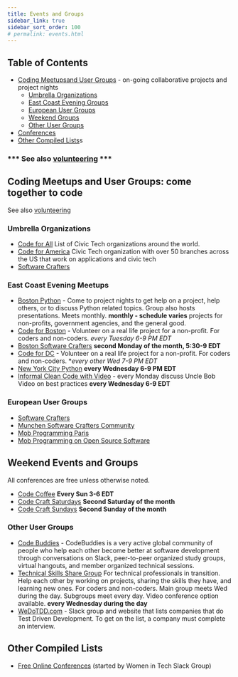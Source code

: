 ```yaml
---
title: Events and Groups
sidebar_link: true
sidebar_sort_order: 100
# permalink: events.html
---
```

## Table of Contents
- [Coding Meetupsand User Groups](#coding-meetups) - on-going collaborative projects and project nights
  - [Umbrella Organizations](#umb)  
  - [East Coast Evening Groups](#eastcoast)
  - [European User Groups](#europe)
  - [Weekend Groups](#weekend)
  - [Other User Groups](#other)
- [Conferences](#conferences)
- [Other Compiled Lists](#other)s

### *** See also [volunteering](volunteer.md) ***

<a name="coding-meetups"></a>
## Coding Meetups and User Groups: come together to code

See also [volunteering](volunteer.md)

<a name="umb"></a>
### Umbrella Organizations
- [Code for All](https://www.codeforall.org/members) List of Civic Tech organizations around the world.
- [Code for America](https://www.codeforamerica.org) Civic Tech organization with over 50 branches across the US that work on applications and civic tech 
- [Software Crafters](https://softwarecrafters.org)

<a name="eastcoast"></a>
### East Coast Evening Meetups
- [Boston Python](https://www.meetup.com/bostonpython) - Come to project nights to get help on a project, help others, or to discuss Python related topics.  Group also hosts presentations.  Meets monthly.  **monthly - schedule varies**
projects for non-profits, government agencies, and the general good.
- [Code for Boston](https://www.meetup.com/code-for-boston) - Volunteer on a real life project for a non-profit.  For coders and non-coders. **every Tuesday* 6-9 PM EDT*
- [Boston Software Crafters](https://www.meetup.com/Boston-Software-Crafters) **second Monday of the month, 5:30-9 EDT**
- [Code for DC](https://www.meetup.com/code-for-boston) - Volunteer on a real life project for a non-profit.  For coders and non-coders. **every other Wed 7-9 PM EDT*
- [New York City Python](https://www.meetup.com/nycpython/) **every Wednesday 6-9 PM EDT**
- [Informal Clean Code with Video](https://www.meetup.com/Boston-Clean-Mobile) - every Monday discuss Uncle Bob Video on best practices **every Wednesday 6-9 EDT**

<a name="europe"></a>
### European User Groups
- [Software Crafters](https://softwarecrafters.org)
- [Munchen Software Crafters Community](https://www.meetup.com/munich-software-craft-community/)
- [Mob Programming Paris](https://www.meetup.com/paris-mob-programming)
- [Mob Programming on Open Source Software](https://www.meetup.com/Mob-Programming-on-Open-Source-Software/)

<a name="weekend"></a>
## Weekend Events and Groups
All conferences are free unless otherwise noted.
- [Code Coffee](https://www.meetup.com/Code-Coffee) **Every Sun 3-6 EDT**
- [Code Craft Saturdays](https://eventbrite.com/e/code-craft-saturdays-remote-tickets-86994443723) **Second Saturday of the month**
- [Code Craft Sundays](https://www.eventbrite.com/e/code-craft-sundays-remote-tickets-87050240613) **Second Sunday of the month**

<a name="other"></a>
### Other User Groups
- [Code Buddies](https://codebuddies.org) - CodeBuddies is a very active global community of people who help each other become better at software development through conversations on Slack, peer-to-peer organized study groups, virtual hangouts, and member organized technical sessions.
- [Technical Skills Share Group](https://www.meetup.com/Technical-Skills-Share-Group/)  For technical professionals in transition.  Help each other by working on projects, sharing the skills they have, and learning new ones.  For coders and non-coders.  Main group meets Wed during the day.  Subgroups meet every day.  Video conference option available. **every Wednesday during the day**
- [WeDoTDD.com](https://wedotdd.com) - Slack group and website that lists companies that do Test Driven Development.  To get on the list, a company must complete an interview.


<a name="other"></a>
## Other Compiled Lists
- [Free Online Conferences](https://docs.google.com/spreadsheets/d/1IKXAcDoYnWNpuFaDYkn_aplDZ5fRI0bJNWah0rGFO5E/htmlview) (started by Women in Tech Slack Group)




